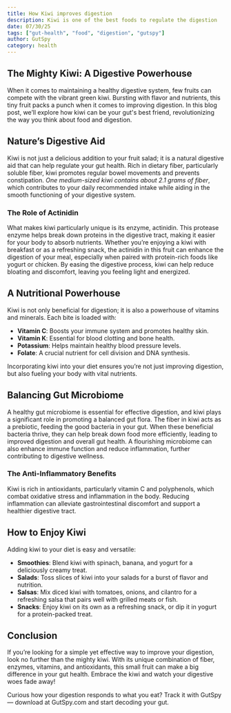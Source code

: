 ```yaml
---
title: How Kiwi improves digestion
description: Kiwi is one of the best foods to regulate the digestion
date: 07/30/25
tags: ["gut-health", "food", "digestion", "gutspy"]
author: GutSpy
category: health
---
```


## The Mighty Kiwi: A Digestive Powerhouse

When it comes to maintaining a healthy digestive system, few fruits can compete with the vibrant green kiwi. Bursting with flavor and nutrients, this tiny fruit packs a punch when it comes to improving digestion. In this blog post, we’ll explore how kiwi can be your gut's best friend, revolutionizing the way you think about food and digestion.

## Nature’s Digestive Aid

Kiwi is not just a delicious addition to your fruit salad; it is a natural digestive aid that can help regulate your gut health. Rich in dietary fiber, particularly soluble fiber, kiwi promotes regular bowel movements and prevents constipation. *One medium-sized kiwi contains about 2.1 grams of fiber*, which contributes to your daily recommended intake while aiding in the smooth functioning of your digestive system.

### The Role of Actinidin

What makes kiwi particularly unique is its enzyme, actinidin. This protease enzyme helps break down proteins in the digestive tract, making it easier for your body to absorb nutrients. Whether you’re enjoying a kiwi with breakfast or as a refreshing snack, the actinidin in this fruit can enhance the digestion of your meal, especially when paired with protein-rich foods like yogurt or chicken. By easing the digestive process, kiwi can help reduce bloating and discomfort, leaving you feeling light and energized.

## A Nutritional Powerhouse

Kiwi is not only beneficial for digestion; it is also a powerhouse of vitamins and minerals. Each bite is loaded with:
* **Vitamin C**: Boosts your immune system and promotes healthy skin.
* **Vitamin K**: Essential for blood clotting and bone health.
* **Potassium**: Helps maintain healthy blood pressure levels.
* **Folate**: A crucial nutrient for cell division and DNA synthesis.

Incorporating kiwi into your diet ensures you’re not just improving digestion, but also fueling your body with vital nutrients.

## Balancing Gut Microbiome

A healthy gut microbiome is essential for effective digestion, and kiwi plays a significant role in promoting a balanced gut flora. The fiber in kiwi acts as a prebiotic, feeding the good bacteria in your gut. When these beneficial bacteria thrive, they can help break down food more efficiently, leading to improved digestion and overall gut health. A flourishing microbiome can also enhance immune function and reduce inflammation, further contributing to digestive wellness.

### The Anti-Inflammatory Benefits

Kiwi is rich in antioxidants, particularly vitamin C and polyphenols, which combat oxidative stress and inflammation in the body. Reducing inflammation can alleviate gastrointestinal discomfort and support a healthier digestive tract. 

## How to Enjoy Kiwi

Adding kiwi to your diet is easy and versatile:
* **Smoothies**: Blend kiwi with spinach, banana, and yogurt for a deliciously creamy treat.
* **Salads**: Toss slices of kiwi into your salads for a burst of flavor and nutrition.
* **Salsas**: Mix diced kiwi with tomatoes, onions, and cilantro for a refreshing salsa that pairs well with grilled meats or fish.
* **Snacks**: Enjoy kiwi on its own as a refreshing snack, or dip it in yogurt for a protein-packed treat.

## Conclusion

If you’re looking for a simple yet effective way to improve your digestion, look no further than the mighty kiwi. With its unique combination of fiber, enzymes, vitamins, and antioxidants, this small fruit can make a big difference in your gut health. Embrace the kiwi and watch your digestive woes fade away!

Curious how your digestion responds to what you eat? Track it with GutSpy — download at GutSpy.com and start decoding your gut.

